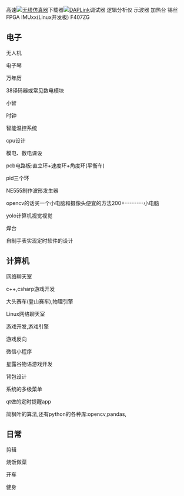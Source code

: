高速[![](https://i0.hdslb.com/bfs/reply/9f3ad0659e84c96a711b88dd33f4bc2e945045e0.png)无线仿真器](https://search.bilibili.com/all?from_source=webcommentline_search&keyword=%E6%97%A0%E7%BA%BF%E4%BB%BF%E7%9C%9F%E5%99%A8&seid=14800403964896548691)下载器[![](https://i0.hdslb.com/bfs/reply/9f3ad0659e84c96a711b88dd33f4bc2e945045e0.png)DAPLink](https://search.bilibili.com/all?from_source=webcommentline_search&keyword=DAPLink&seid=14800403964896548691)调试器
逻辑分析仪    示波器     加热台    锡丝    FPGA    IMUxx(Linux开发板)    F407ZG
## 电子

无人机

电子琴

万年历

38译码器或常见数电模块

小智

时钟

智能温控系统

cpu设计

模电、数电课设

pcb电路板:直立环+速度环+角度环(平衡车)

pid三个环

NE555制作波形发生器

opencv的话买一个小电脑和摄像头便宜的方法200+--------小电脑

yolo计算机视觉视觉

焊台

自制手表实现定时软件的设计
## 计算机

网络聊天室

c++,csharp游戏开发

大头赛车(登山赛车),物理引擎

Linux网络聊天室

游戏开发,游戏引擎

游戏反向

微信小程序

星露谷物语游戏开发

背包设计

系统的多级菜单

qt做的定时提醒app

简枫叶的算法,还有python的各种库:opencv,pandas,

## 日常
剪辑

烧饭做菜

开车

健身